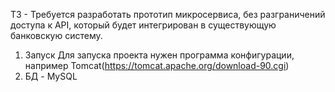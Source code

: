 ТЗ - Требуется разработать прототип микросервиса, без разграничений доступа к API, который будет интегрирован в существующую банковскую систему.

1) Запуск
Для запуска проекта нужен программа конфигурации, например Tomcat(https://tomcat.apache.org/download-90.cgi)
2) БД - MySQL
